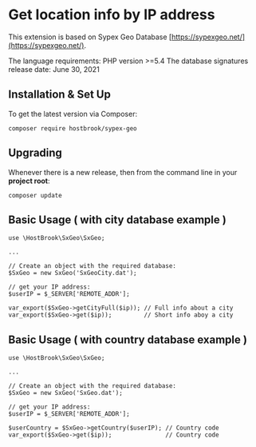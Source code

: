# Get location info by IP address

This extension is based on Sypex Geo Database [https://sypexgeo.net/](https://sypexgeo.net/).

The language requirements: PHP version >=5.4
The database signatures release date:  June 30, 2021

## Installation & Set Up

To get the latest version via Composer:
```shell
composer require hostbrook/sypex-geo
```

## Upgrading

Whenever there is a new release, then from the command line in your **project root**:

```shell
composer update
```

## Basic Usage ( with city database example )

```shell
use \HostBrook\SxGeo\SxGeo;

...

// Create an object with the required database:
$SxGeo = new SxGeo('SxGeoCity.dat');

// get your IP address:
$userIP = $_SERVER['REMOTE_ADDR'];

var_export($SxGeo->getCityFull($ip)); // Full info about a city
var_export($SxGeo->get($ip));         // Short info aboy a city

```

## Basic Usage ( with country database example )

```shell
use \HostBrook\SxGeo\SxGeo;

...

// Create an object with the required database:
$SxGeo = new SxGeo('SxGeo.dat');

// get your IP address:
$userIP = $_SERVER['REMOTE_ADDR'];

$userCountry = $SxGeo->getCountry($userIP); // Country code
var_export($SxGeo->get($ip));               // Country code

```
